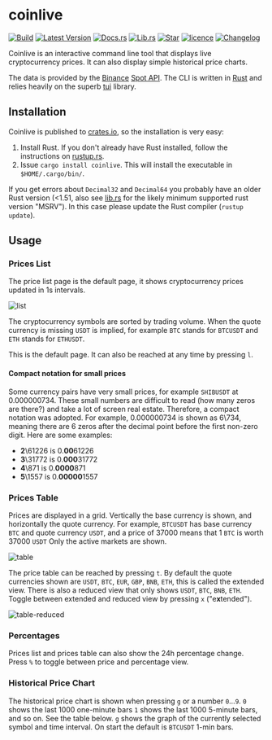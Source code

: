 
# coinlive

[![Build](https://img.shields.io/github/workflow/status/mayeranalytics/coinlive/Rust)](https://github.com/mayeranalytics/coinlive/actions/workflows/rust.yml)    [![Latest Version](https://img.shields.io/crates/v/coinlive.svg)](https://crates.io/crates/coinlive)  [![Docs.rs](https://docs.rs/coinlive/badge.svg)](https://docs.rs/coinlive)  [![Lib.rs](https://img.shields.io/badge/lib.rs-v0.2.1-blue)](https://lib.rs/crates/coinlive)    [![Star](https://img.shields.io/github/stars/mayeranalytics/coinlive.svg?style=social&amp;label=Star&amp;maxAge=2592000)](https://github.com/mayeranalytics/coinlive)    [![licence](https://img.shields.io/github/license/mayeranalytics/coinlive)](https://www.gnu.org/licenses/gpl-3.0.en.html)    [![Changelog](https://img.shields.io/badge/changelog-0.2.2-blue)](https://github.com/mayeranalytics/coinlive/blob/main/Changelog.md)

Coinlive is an interactive command line tool that displays live cryptocurrency prices. It can also display simple historical price charts.

The data is provided by the [Binance](binance.com) [Spot API](https://binance-docs.github.io/apidocs/spot/en/). The CLI is written in [Rust](https://www.rust-lang.org/) and relies heavily on the superb [tui](https://docs.rs/tui) library.

## Installation

Coinlive is published to [crates.io](https://crates.io/crates/coinlive), so the installation is very easy:

1. Install Rust. If you don't already have Rust installed, follow the instructions on [rustup.rs](https://rustup.rs/).
2. Issue `cargo install coinlive`. This will install the executable in `$HOME/.cargo/bin/`.

If you get errors about `Decimal32` and `Decimal64` you probably have an older Rust version (<1.51, also see [lib.rs](https://lib.rs/crates/coinlive) for the likely minimum supported rust version "MSRV"). In this case please update the Rust compiler (`rustup update`).

## Usage

### Prices List

The price list page is the default page, it shows cryptocurrency prices updated in 1s intervals.

![list](assets/list.gif)

The cryptocurrency symbols are sorted by trading volume. When the quote currency is missing `USDT` is implied, for example `BTC` stands for `BTCUSDT` and `ETH` stands for `ETHUSDT`.

This is the default page. It can also be reached at any time by pressing `l`.

#### Compact notation for small prices

Some currency pairs have very small prices, for example `SHIBUSDT` at 0.000000734. These small numbers are difficult to read (how many zeros are there?) and take a lot of screen real estate. Therefore, a compact notation was adopted. For example, 0.000000734 is shown as 6\734, meaning there are 6 zeros after the decimal point before the first non-zero digit. Here are some examples:

- **2**\61226 is 0.**00**61226
- **3**\31772 is 0.**000**31772
- **4**\871 is 0.**0000**871
- **5**\1557 is 0.**00000**1557

### Prices Table

Prices are displayed in a grid. Vertically the base currency is shown, and horizontally the quote currency. For example, `BTCUSDT` has base currency `BTC` and quote currency `USDT`, and a price of 37000 means that 1 `BTC` is worth 37000 `USDT` Only the active markets are shown.

![table](assets/table-full.gif)



The price table can be reached by pressing `t`. By default the quote currencies shown are `USDT`, `BTC`, `EUR`, `GBP`, `BNB`, `ETH`, this is called the extended view. There is also a reduced view that only shows  `USDT`, `BTC`, `BNB`, `ETH`. Toggle between extended and reduced view by pressing `x` ("e**x**tended").

![table-reduced](assets/table-reduced.gif)

### Percentages

Prices list and prices table can also show the 24h percentage change. Press `%` to toggle between price and percentage view.

### Historical Price Chart

The historical price chart is shown when pressing `g` or a number `0`...`9`.  `0` shows the last 1000 one-minute bars `1` shows the last 1000 5-minute bars, and so on. See the table below. `g` shows the graph of the currently selected symbol and time interval. On start the default is `BTCUSDT` 1-min bars.